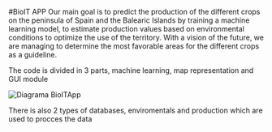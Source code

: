 #BioIT APP
Our main goal is to predict the production of the different crops on the peninsula of Spain and the Balearic Islands by training a machine learning model, to estimate production values ​​based on environmental conditions to optimize the use of the territory. With a vision of the future, we are managing to determine the most favorable areas for the different crops as a guideline.

The code is divided in 3 parts, machine learning, map representation and GUI module

![Diagrama BioITApp](https://user-images.githubusercontent.com/39345508/166081785-3a54aaee-a5d2-46b5-8130-ad223461ac2a.png)

There is also 2 types of databases, enviromentals and production which are used to procces the data
